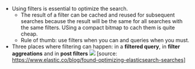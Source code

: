 - Using filters is essential to optimize the search.
  - The result of a filter can be cached and reused for subsequent searches because the result will be the same for all searches with the same filters. USing a compact bitmap to cach them is quite cheap.
  - Rule of thumb: use filters when you can and queries when you must.
- Three places where filtering can happen: in a **filtered query**, in **filter aggreations** and in **post filters**
![](https://github.com/ujhuyz0110/notes/blob/master/pics/three_filtering_places.png)
[source: https://www.elastic.co/blog/found-optimizing-elasticsearch-searches]
